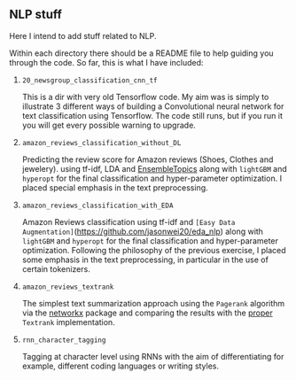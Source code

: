 ## NLP stuff

Here I intend to add stuff related to NLP.

Within each directory there should be a README file to help guiding you through the code. So far, this is what I have included:

1. `20_newsgroup_classification_cnn_tf`

	This is a dir with very old Tensorflow code. My aim was is simply to
	illustrate 3 different ways of building a Convolutional neural network for
	text classification using Tensorflow. The code still runs, but if you run it
	you will get every possible warning to upgrade.

2. `amazon_reviews_classification_without_DL`

	Predicting the review score for Amazon reviews (Shoes, Clothes and jewelery).
	using tf-idf, LDA and [EnsembleTopics](https://github.com/lmcinnes/enstop)
	along with `lightGBM` and `hyperopt` for the final classification and
	hyper-parameter optimization. I placed special emphasis in the text
	preprocessing.

3. `amazon_reviews_classification_with_EDA`

	Amazon Reviews classification using tf-idf and `[Easy Data
	Augmentation]`(https://github.com/jasonwei20/eda_nlp) along with `lightGBM`
	and `hyperopt` for the final classification and hyper-parameter optimization.
	Following the philosophy of the previous exercise, I placed some emphasis in
	the text preprocessing, in particular in the use of certain tokenizers.

4. `amazon_reviews_textrank`

	The simplest text summarization approach using the `Pagerank` algorithm via
	the	[networkx](https://networkx.github.io/documentation/networkx-1.10/index.html)
	package and comparing the results with the
	[proper](https://github.com/summanlp/textrank) `Textrank` implementation.

5. `rnn_character_tagging`

	Tagging at character level using RNNs with the aim of differentiating for example, different coding languages or writing styles.


